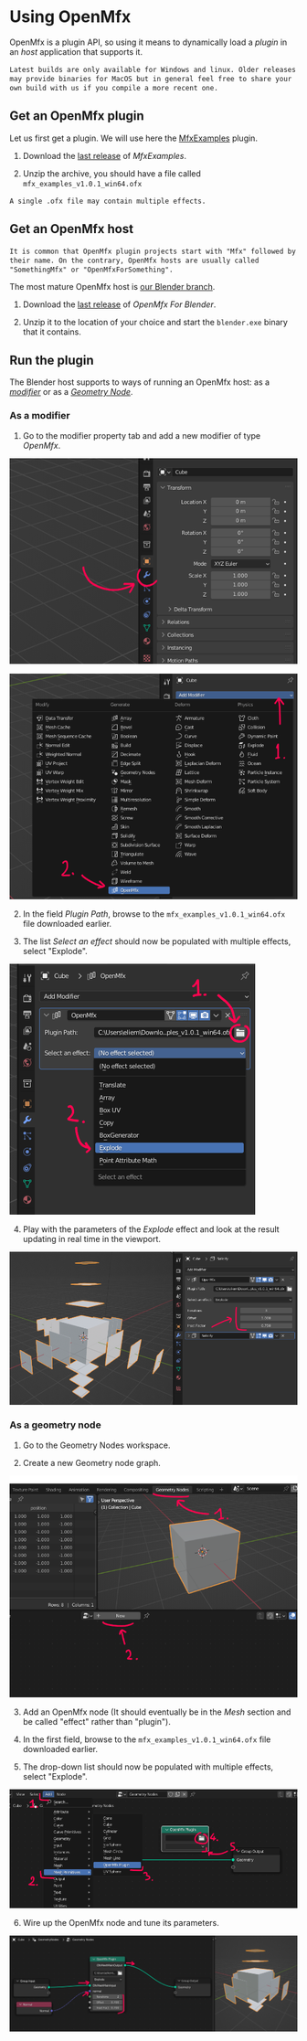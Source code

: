 Using OpenMfx
=============

OpenMfx is a plugin API, so using it means to dynamically load a *plugin* in an *host* application that supports it.

```{warning}
Latest builds are only available for Windows and linux. Older releases may provide binaries for MacOS but in general feel free to share your own build with us if you compile a more recent one.
```

Get an OpenMfx plugin
---------------------

Let us first get a plugin. We will use here the [MfxExamples](https://github.com/eliemichel/MfxExamples) plugin.

 1. Download the [last release](https://github.com/eliemichel/MfxExamples/releases/latest) of *MfxExamples*.

 2. Unzip the archive, you should have a file called `mfx_examples_v1.0.1_win64.ofx`

```{note}
A single .ofx file may contain multiple effects.
```

Get an OpenMfx host
-------------------

```{tip}
It is common that OpenMfx plugin projects start with "Mfx" followed by their name. On the contrary, OpenMfx hosts are usually called "SomethingMfx" or "OpenMfxForSomething".
```

The most mature OpenMfx host is [our Blender branch](https://github.com/eliemichel/OpenMfxForBlender).

 1. Download the [last release](https://github.com/eliemichel/OpenMfxForBlender/releases/latest) of *OpenMfx For Blender*.

 2. Unzip it to the location of your choice and start the `blender.exe` binary that it contains.

Run the plugin
--------------

The Blender host supports to ways of running an OpenMfx host: as a [*modifier*](https://docs.blender.org/manual/en/latest/modeling/modifiers/introduction.html) or as a [*Geometry Node*](https://docs.blender.org/manual/en/latest/modeling/geometry_nodes/introduction.html).

### As a modifier

 1. Go to the modifier property tab and add a new modifier of type *OpenMfx*.

![The modifiers property tab](modifiers.png)

![The OpenMfx modifier in the modifier list](openmfx-modifier.png)

 2. In the field *Plugin Path*, browse to the `mfx_examples_v1.0.1_win64.ofx` file downloaded earlier.

 3. The list *Select an effect* should now be populated with multiple effects, select "Explode".

![Select a plugin library and effect in the OpenMfx modifier](load-plugins.png)

 4. Play with the parameters of the *Explode* effect and look at the result updating in real time in the viewport.

![Parameters of the Explode effect](explode.png)

### As a geometry node

 1. Go to the Geometry Nodes workspace.

 2. Create a new Geometry node graph.

![The geometry nodes workspace](geometry-nodes.png)

 3. Add an OpenMfx node (It should eventually be in the *Mesh* section and be called "effect" rather than "plugin").

 4. In the first field, browse to the `mfx_examples_v1.0.1_win64.ofx` file downloaded earlier.

 5. The drop-down list should now be populated with multiple effects, select "Explode".

![Adding an OpenMfx node from the Add / Mesh Primitives / OpenMfx plugin button](add-node.png)

 6. Wire up the OpenMfx node and tune its parameters.

![Wire node to the geometry and add a Normal input node](wire-node.png)
